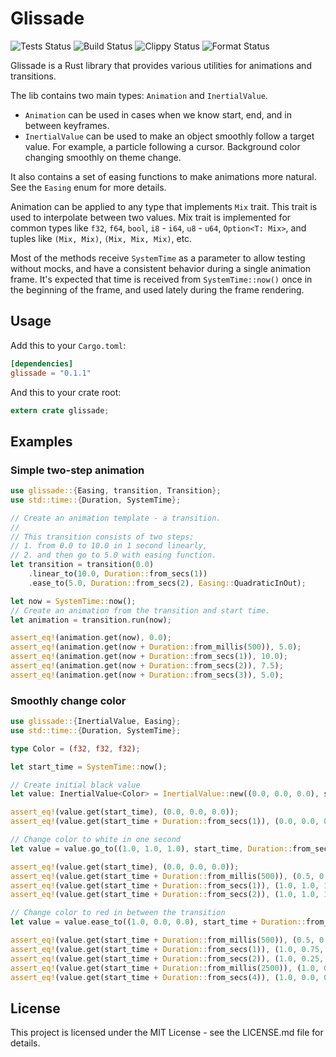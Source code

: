 # Glissade

![Tests Status](https://github.com/monkin/glissade/actions/workflows/tests.yml/badge.svg)
![Build Status](https://github.com/monkin/glissade/actions/workflows/build.yml/badge.svg)
![Clippy Status](https://github.com/monkin/glissade/actions/workflows/clippy.yml/badge.svg)
![Format Status](https://github.com/monkin/glissade/actions/workflows/format.yml/badge.svg)

Glissade is a Rust library that provides various utilities for animations and transitions.

The lib contains two main types: `Animation` and `InertialValue`.
* `Animation` can be used in cases when we know start, end, and in between keyframes.
* `InertialValue` can be used to make an object smoothly follow a target value.
  For example, a particle following a cursor. Background color changing smoothly on theme change.

It also contains a set of easing functions to make animations more natural. See the `Easing` enum for more details.

Animation can be applied to any type that implements `Mix` trait. This trait is used to interpolate between two values.
Mix trait is implemented for common types like `f32`, `f64`, `bool`, `i8` - `i64`, `u8` - `u64`, `Option<T: Mix>`, and tuples like `(Mix, Mix)`, `(Mix, Mix, Mix)`, etc.

Most of the methods receive `SystemTime` as a parameter to allow testing without mocks,
and have a consistent behavior during a single animation frame. It's expected that time is received
from `SystemTime::now()` once in the beginning of the frame, and used lately during the frame rendering.

## Usage

Add this to your `Cargo.toml`:

```toml
[dependencies]
glissade = "0.1.1"
```

And this to your crate root:

```rust
extern crate glissade;
```

## Examples

### Simple two-step animation

```rust
use glissade::{Easing, transition, Transition};
use std::time::{Duration, SystemTime};

// Create an animation template - a transition.
//
// This transition consists of two steps:
// 1. from 0.0 to 10.0 in 1 second linearly,
// 2. and then go to 5.0 with easing function.
let transition = transition(0.0)
    .linear_to(10.0, Duration::from_secs(1))
    .ease_to(5.0, Duration::from_secs(2), Easing::QuadraticInOut);

let now = SystemTime::now();
// Create an animation from the transition and start time.
let animation = transition.run(now);

assert_eq!(animation.get(now), 0.0);
assert_eq!(animation.get(now + Duration::from_millis(500)), 5.0);
assert_eq!(animation.get(now + Duration::from_secs(1)), 10.0);
assert_eq!(animation.get(now + Duration::from_secs(2)), 7.5);
assert_eq!(animation.get(now + Duration::from_secs(3)), 5.0);
```

### Smoothly change color

```rust
use glissade::{InertialValue, Easing};
use std::time::{Duration, SystemTime};

type Color = (f32, f32, f32);

let start_time = SystemTime::now();

// Create initial black value
let value: InertialValue<Color> = InertialValue::new((0.0, 0.0, 0.0), start_time);

assert_eq!(value.get(start_time), (0.0, 0.0, 0.0));
assert_eq!(value.get(start_time + Duration::from_secs(1)), (0.0, 0.0, 0.0));

// Change color to white in one second
let value = value.go_to((1.0, 1.0, 1.0), start_time, Duration::from_secs(1));

assert_eq!(value.get(start_time), (0.0, 0.0, 0.0));
assert_eq!(value.get(start_time + Duration::from_millis(500)), (0.5, 0.5, 0.5));
assert_eq!(value.get(start_time + Duration::from_secs(1)), (1.0, 1.0, 1.0));
assert_eq!(value.get(start_time + Duration::from_secs(2)), (1.0, 1.0, 1.0));

// Change color to red in between the transition
let value = value.ease_to((1.0, 0.0, 0.0), start_time + Duration::from_millis(500), Duration::from_secs(2), Easing::Linear);

assert_eq!(value.get(start_time + Duration::from_millis(500)), (0.5, 0.5, 0.5));
assert_eq!(value.get(start_time + Duration::from_secs(1)), (1.0, 0.75, 0.75));
assert_eq!(value.get(start_time + Duration::from_secs(2)), (1.0, 0.25, 0.25));
assert_eq!(value.get(start_time + Duration::from_millis(2500)), (1.0, 0.0, 0.0));
assert_eq!(value.get(start_time + Duration::from_secs(4)), (1.0, 0.0, 0.0));
```

## License

This project is licensed under the MIT License - see the LICENSE.md file for details.
